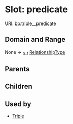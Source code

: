 
# Slot: predicate




URI: [bp:triple__predicate](http://w3id.org/ontogpt/metabolic-process-templatetriple__predicate)


## Domain and Range

None &#8594;  <sub>0..1</sub> [RelationshipType](RelationshipType.md)

## Parents


## Children


## Used by

 * [Triple](Triple.md)
